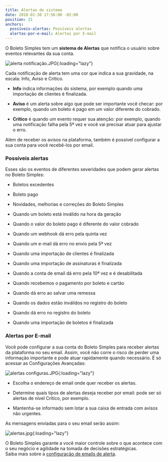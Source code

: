 ```yaml
---
title: Alertas do sistema
date: 2018-01-30 17:56:00 -02:00
position: 21
anchors:
  possíveis-alertas: Possíveis alertas
  alertas-por-e-mail: Alertas por E-mail
---
```


O Boleto Simples tem um **sistema de Alertas** que notifica o usuário sobre eventos relevantes da sua conta.

![alerta notificação.JPG](/uploads/alerta%20notifica%C3%A7%C3%A3o.JPG){:loading="lazy"}

Cada notificação de alerta tem uma cor que indica a sua gravidade, na escala: Info, Aviso e Crítico.

* **Info** indica informações do sistema, por exemplo quando uma importação de clientes é finalizada.

* **Aviso** é um alerta sobre algo que pode ser importante você checar: por exemplo, quando um boleto é pago em um valor diferente do cobrado.

* **Crítico** é quando um evento requer sua atenção: por exemplo, quando uma notificação falha pela 5ª vez e você vai precisar atuar para ajustar o erro.

Além de receber os avisos na plataforma, também é possível configurar a sua conta para você recebê-los por email.

### Possíveis alertas

Esses são os eventos de diferentes severidades que podem gerar alertas no Boleto Simples:

* Boletos excedentes

* Boleto pago

* Novidades, melhorias e correções do Boleto Simples

* Quando um boleto está inválido na hora da geração


* Quando o valor do boleto pago é diferente do valor cobrado


* Quando um webhook dá erro pela quinta vez


* Quando um e-mail dá erro no envio pela 5ª vez


* Quando uma importação de clientes é finalizada


* Quando uma importação de assinaturas é finalizada


* Quando a conta de email dá erro pela 10ª vez e é desabilitada


* Quando recebemos o pagamento por boleto e cartão


* Quando dá erro ao salvar uma remessa


* Quando os dados estão inválidos no registro do boleto


* Quando dá erro no registro do boleto


* Quando uma importação de boletos é finalizada

### Alertas por E-mail

Você pode configurar a sua conta do Boleto Simples para receber alertas da plataforma no seu email. Assim, você não corre o risco de perder uma informação importante e pode atuar rapidamente quando necessário. É só acessar as Configurações Avançadas:

![alertas configuras.JPG](/uploads/alertas%20configuras.JPG){:loading="lazy"}

* Escolha o endereço de email onde quer receber os alertas.

* Determine quais tipos de alertas deseja receber por email: pode ser só alertas de nível Crítico, por exemplo.

* Mantenha-se informado sem lotar a sua caixa de entrada com avisos não urgentes.

As mensagens enviadas para o seu email serão assim:

![alertas.jpg](/uploads/alertas.jpg){:loading="lazy"}

O Boleto Simples garante a você maior controle sobre o que acontece com o seu negócio e agilidade na tomada de decisões estratégicas.\
Saiba mais sobre a [configuração de emails de alerta](https://suporte.boletosimples.com.br/article/pb6313sxmd-como-receber-alertas-por-email).